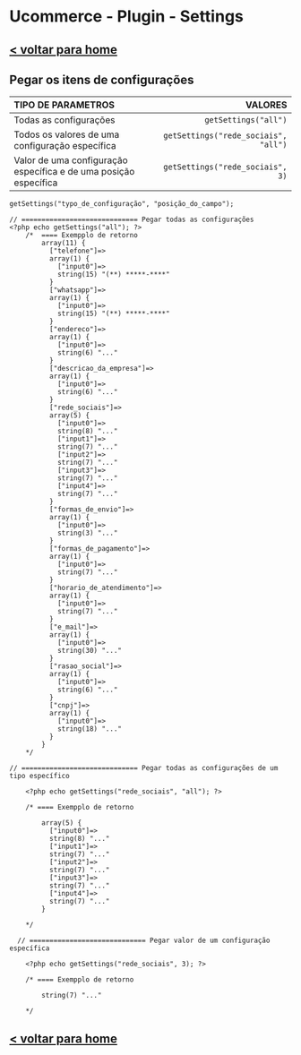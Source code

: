 # Ucommerce - Plugin - Settings

## [< voltar para home](/UcommerceDocs)

## Pegar os itens de configurações

| TIPO DE PARAMETROS                                           |                                VALORES |
| :----------------------------------------------------------- | -------------------------------------: |
| Todas as configurações                                       |                 ` getSettings("all") ` |
| Todos os valores de uma configuração específica              | ` getSettings("rede_sociais", "all") ` |
| Valor de uma configuração específica e de uma posição específica |     ` getSettings("rede_sociais", 3) ` |

```php+HTML
getSettings("typo_de_configuração", "posição_do_campo");
```

```php+HTML
// ============================= Pegar todas as configurações
<?php echo getSettings("all"); ?>
    /*	==== Exempplo de retorno
    	array(11) {
          ["telefone"]=>
          array(1) {
            ["input0"]=>
            string(15) "(**) *****-****"
          }
          ["whatsapp"]=>
          array(1) {
            ["input0"]=>
            string(15) "(**) *****-****"
          }
          ["endereco"]=>
          array(1) {
            ["input0"]=>
            string(6) "..."
          }
          ["descricao_da_empresa"]=>
          array(1) {
            ["input0"]=>
            string(6) "..."
          }
          ["rede_sociais"]=>
          array(5) {
            ["input0"]=>
            string(8) "..."
            ["input1"]=>
            string(7) "..."
            ["input2"]=>
            string(7) "..."
            ["input3"]=>
            string(7) "..."
            ["input4"]=>
            string(7) "..."
          }
          ["formas_de_envio"]=>
          array(1) {
            ["input0"]=>
            string(3) "..."
          }
          ["formas_de_pagamento"]=>
          array(1) {
            ["input0"]=>
            string(7) "..."
          }
          ["horario_de_atendimento"]=>
          array(1) {
            ["input0"]=>
            string(7) "..."
          }
          ["e_mail"]=>
          array(1) {
            ["input0"]=>
            string(30) "..."
          }
          ["rasao_social"]=>
          array(1) {
            ["input0"]=>
            string(6) "..."
          }
          ["cnpj"]=>
          array(1) {
            ["input0"]=>
            string(18) "..."
          }
        }
    */
```

```php+HTML
// ============================= Pegar todas as configurações de um tipo específico
    
    <?php echo getSettings("rede_sociais", "all"); ?>
    
    /* ==== Exempplo de retorno
    
        array(5) {
          ["input0"]=>
          string(8) "..."
          ["input1"]=>
          string(7) "..."
          ["input2"]=>
          string(7) "..."
          ["input3"]=>
          string(7) "..."
          ["input4"]=>
          string(7) "..."
        }
    
    */
```

```php+HTML
  // ============================= Pegar valor de um configuração específica
    
    <?php echo getSettings("rede_sociais", 3); ?>
    
    /* ==== Exempplo de retorno
    
    	string(7) "..."
    	
	*/
```

## [< voltar para home](/UcommerceDocs)